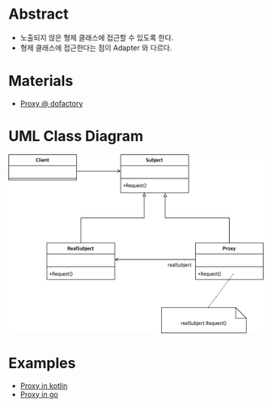 # Abstract

* 노출되지 않은 형제 클래스에 접근할 수 있도록 한다.
* 형제 클래스에 접근한다는 점이 Adapter 와 다르다.

# Materials

* [Proxy @ dofactory](https://www.dofactory.com/net/proxy-design-pattern)

# UML Class Diagram

![](proxy.drawio.png)

# Examples

* [Proxy in kotlin](/kotlin/kotlin_design_pattern/proxy.md)
* [Proxy in go](/golang/go_design_pattern/proxy.md)
